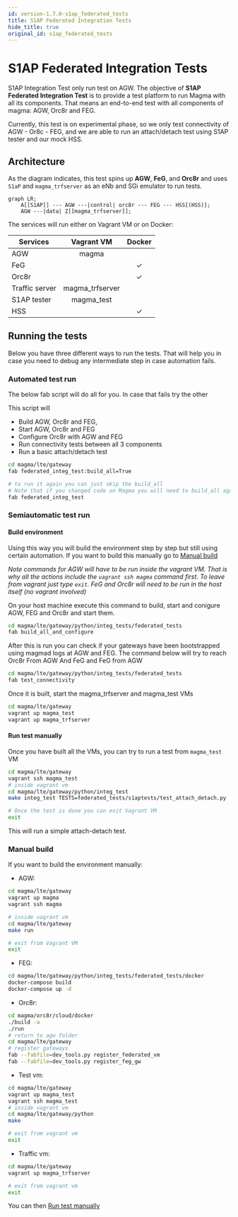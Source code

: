 ```yaml
---
id: version-1.7.0-s1ap_federated_tests
title: S1AP Federated Integration Tests
hide_title: true
original_id: s1ap_federated_tests
---
```


# S1AP Federated Integration Tests

S1AP Integration Test only run test on AGW. The objective of **S1AP
Federated Integration Test** is to provide a test platform
to run Magma with all its components. That means  an end-to-end test with all
components of magma: AGW, Orc8r and FEG.

Currently, this test is on experimental phase, so we only test connectivity of
AGW - Or8c - FEG, and we are able to run an attach/detach test using S1AP tester
and our mock HSS.

## Architecture

As the diagram indicates, this test spins up **AGW**, **FeG**, and **Orc8r**
and uses `S1aP` and `magma_trfserver` as an eNb and SGi emulator to run tests.

```mermaid
graph LR;
    A[[S1AP]] --- AGW ---|control| orc8r --- FEG --- HSS[(HSS)];
    AGW ---|data| Z[[magma_trfserver]];
```

The services will run either on Vagrant VM or on Docker:

| Services          |  Vagrant VM       |  Docker   |
|-------------------|:-----------------:|:----------:|
| AGW               | magma             |           |
| FeG               |                   | &check;   |
| Orc8r             |                   | &check;   |
| Traffic server    | magma_trfserver   |           |
| S1AP tester       | magma_test        |           |
| HSS               |                   | &check;   |

## Running the tests

Below you have three different ways to run the tests. That will help you
in case you need to debug any intermediate step in case automation fails.

### Automated test run

The below fab script will do all for you. In case that fails try the other

This script will

- Build AGW, Orc8r and FEG,
- Start AGW, Orc8r and FEG
- Configure Orc8r with AGW and FEG
- Run connectivity tests between all 3 components
- Run a basic attach/detach test

```bash
cd magma/lte/gateway
fab federated_integ_test:build_all=True

# to run it again you can just skip the build_all
# Note that if you changed code on Magma you will need to build_all again
fab federated_integ_test
```

### Semiautomatic test run

#### Build environment

Using this way you will build the environment step by step but still using
certain automation. If you want to build this manually go to
[Manual build](#Manual-build)

*Note commands for AGW will have to be run inside the vagrant VM. That is
why all the actions include the `vagrant ssh magma` command first. To leave
from vagrant just type `exit`. FeG and Orc8r will need to be run in the
host itself (no vagrant involved)*

On your host machine execute this command to build, start and conigure AGW,
FEG and Orc8r and start them.

```bash
cd magma/lte/gateway/python/integ_tests/federated_tests
fab build_all_and_configure
```

After this is run you can check
if your gateways have been bootstrapped using magmad logs at AGW and FEG. The
command below will try to reach Orc8r From AGW And FeG and FeG from AGW

```bash
cd magma/lte/gateway/python/integ_tests/federated_tests
fab test_connectivity
```

Once it is built, start the magma_trfserver and magma_test VMs

```bash
cd magma/lte/gateway
vagrant up magma_test
vagrant up magma_trfserver
```

#### Run test manually

Once you have built all the VMs, you can try to run a test from
`magma_test` VM

```bash
cd magma/lte/gateway
vagrant ssh magma_test
# inside vagrant vm
cd magma/lte/gateway/python/integ_test
make integ_test TESTS=federated_tests/s1aptests/test_attach_detach.py

# Once the test is done you can exit Vagrant VM
exit
```

This will run a simple attach-detach test.

### Manual build

If you want to build the environment manually:

- AGW:

```bash
cd magma/lte/gateway
vagrant up magma
vagrant ssh magma

# inside vagrant vm
cd magma/lte/gateway
make run

# exit from Vagrant VM
exit
```

- FEG:

```bash
cd magma/lte/gateway/python/integ_tests/federated_tests/docker
docker-compose build
docker-compose up -d
```

- Orc8r:

```bash
cd magma/orc8r/cloud/docker
./build -a
./run
# return to agw folder
cd magma/lte/gateway
# register gateways
fab --fabfile=dev_tools.py register_federated_vm
fab --fabfile=dev_tools.py register_feg_gw
```

- Test vm:

```bash
cd magma/lte/gateway
vagrant up magma_test
vagrant ssh magma_test
# inside vagrant vm
cd magma/lte/gateway/python
make

# exit from vagrant vm
exit
```

- Traffic vm:

```bash
cd magma/lte/gateway
vagrant up magma_trfserver

# exit from vagrant vm
exit
```

You can then [Run test manually](#Run-test-manually)
